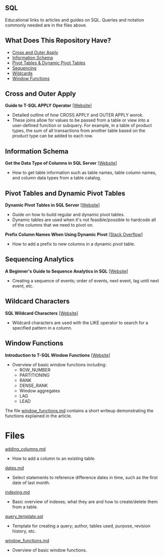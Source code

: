 ## SQL
Educational links to articles and guides on SQL. Queries and notation commonly needed are in the files above.

## What Does This Repository Have?

* [Cross and Outer Apply](#cross-and-outer-apply)
* [Information Schema](#information-schema)
* [Pivot Tables & Dynamic Pivot Tables](#pivot-tables-and-dynamic-pivot-tables)
* [Sequencing](#sequencing-analytics)
* [Wildcards](#wildcard-characters)
* [Window Functions](#window-functions)

## Cross and Outer Apply

**Guide to T-SQL APPLY Operator** [[Website](https://thwack.solarwinds.com/groups/data-driven/b/blog/posts/what-is-sql-cross-apply-guide-to-t-sql-apply-operator)]
* Detailed outline of how CROSS APPLY and OUTER APPLY worok.
* These joins allow for values to be passed from a table or view into a user-defined function or subquery. For example, in a table of product types, the sum of all transactions from another table based on the product type can be added to each row.

## Information Schema

**Get the Data Type of Columns in SQL Server** [[Website](https://datatofish.com/data-type-columns-sql-server/)]
* How to get table information such as table names, table column names, and column data types from a table catalog.

## Pivot Tables and Dynamic Pivot Tables

**Dynamic Pivot Tables in SQL Server** [[Website](https://www.sqlshack.com/dynamic-pivot-tables-in-sql-server/)]
* Guide on how to build regular and dynamic pivot tables.
* Dynamic tables are used when it's not feasible/possible to hardcode all of the columns that we need to pivot on.

**Prefix Column Names When Using Dynamic Pivot** [[Stack Overflow](https://stackoverflow.com/questions/40028251/prefix-column-names-when-using-dynamic-pivot)]
* How to add a prefix to new columns in a dynamic pivot table.

## Sequencing Analytics

**A Beginner's Guide to Sequence Analytics in SQL** [[Website](https://www.motifanalytics.com/posts/a-beginners-guide-to-sequence-analytics-in-sql)]
* Creating a sequence of events; order of events, next event, lag until next event, etc.

## Wildcard Characters

**SQL Wildcard Characters** [[Website](https://www.w3schools.com/sql/sql_wildcards.asp)]
* Wildcard characters are used with the LIKE operator to search for a specified pattern in a column.

## Window Functions

**Introduction to T-SQL Window Functions** [[Website](https://www.red-gate.com/simple-talk/databases/sql-server/t-sql-programming-sql-server/introduction-to-t-sql-window-functions/)]
* Overview of basic window functions including:
  * ROW_NUMBER
  * PARTITIONING
  * RANK
  * DENSE_RANK
  * Window aggregates
  * LAG
  * LEAD
 
The file [window_functions.md](window_functions.md) contains a short writeup demonstrating the functions explained in the article.

# Files
[adding_columns.md](adding_columns.md)
* How to add a column to an existing table.

[dates.md](dates.md)
* Select statements to reference difference dates in time, such as the first date of last month.

[indexing.md](indexing.md)
* Basic overview of indexes; what they are and how to create/delete them from a table.

[query_template.sql](query_template.sql)
* Template for creating a query; author, tables used, purpose, revision history, etc.

[window_functions.md](window_functions.md)
* Overview of basic window functions.
